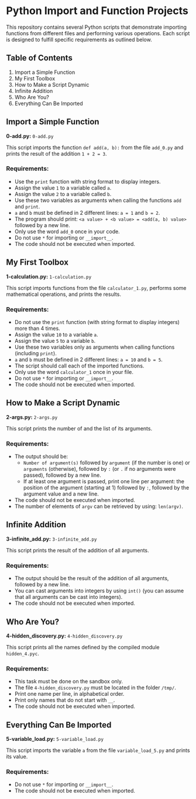 # Python Import and Function Projects

This repository contains several Python scripts that demonstrate importing functions from different files and performing various operations. Each script is designed to fulfill specific requirements as outlined below.

## Table of Contents
1. Import a Simple Function
2. My First Toolbox
3. How to Make a Script Dynamic
4. Infinite Addition
5. Who Are You?
6. Everything Can Be Imported

## Import a Simple Function
**0-add.py:** `0-add.py`

This script imports the function `def add(a, b):` from the file `add_0.py` and prints the result of the addition `1 + 2 = 3`.

### Requirements:
- Use the `print` function with string format to display integers.
- Assign the value `1` to a variable called `a`.
- Assign the value `2` to a variable called `b`.
- Use these two variables as arguments when calling the functions `add` and `print`.
- `a` and `b` must be defined in 2 different lines: `a = 1` and `b = 2`.
- The program should print: `<a value> + <b value> = <add(a, b) value>` followed by a new line.
- Only use the word `add_0` once in your code.
- Do not use `*` for importing or `__import__`.
- The code should not be executed when imported.

## My First Toolbox
**1-calculation.py:** `1-calculation.py`

This script imports functions from the file `calculator_1.py`, performs some mathematical operations, and prints the results.

### Requirements:
- Do not use the `print` function (with string format to display integers) more than 4 times.
- Assign the value `10` to a variable `a`.
- Assign the value `5` to a variable `b`.
- Use these two variables only as arguments when calling functions (including `print`).
- `a` and `b` must be defined in 2 different lines: `a = 10` and `b = 5`.
- The script should call each of the imported functions.
- Only use the word `calculator_1` once in your file.
- Do not use `*` for importing or `__import__`.
- The code should not be executed when imported.

## How to Make a Script Dynamic
**2-args.py:** `2-args.py`

This script prints the number of and the list of its arguments.

### Requirements:
- The output should be:
  - `Number of argument(s)` followed by `argument` (if the number is one) or `arguments` (otherwise), followed by `:` (or `.` if no arguments were passed), followed by a new line.
  - If at least one argument is passed, print one line per argument: the position of the argument (starting at 1) followed by `:`, followed by the argument value and a new line.
- The code should not be executed when imported.
- The number of elements of `argv` can be retrieved by using: `len(argv)`.

## Infinite Addition
**3-infinite_add.py:** `3-infinite_add.py`

This script prints the result of the addition of all arguments.

### Requirements:
- The output should be the result of the addition of all arguments, followed by a new line.
- You can cast arguments into integers by using `int()` (you can assume that all arguments can be cast into integers).
- The code should not be executed when imported.

## Who Are You?
**4-hidden_discovery.py:** `4-hidden_discovery.py`

This script prints all the names defined by the compiled module `hidden_4.pyc`.

### Requirements:
- This task must be done on the sandbox only.
- The file `4-hidden_discovery.py` must be located in the folder `/tmp/`.
- Print one name per line, in alphabetical order.
- Print only names that do not start with `__`.
- The code should not be executed when imported.

## Everything Can Be Imported
**5-variable_load.py:** `5-variable_load.py`

This script imports the variable `a` from the file `variable_load_5.py` and prints its value.

### Requirements:
- Do not use `*` for importing or `__import__`.
- The code should not be executed when imported.